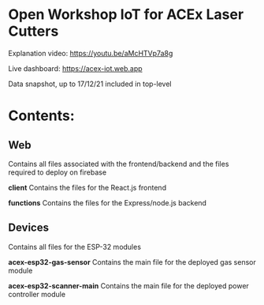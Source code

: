 # Open Workshop IoT for ACEx Laser Cutters
 
Explanation video: https://youtu.be/aMcHTVp7a8g

Live dashboard: https://acex-iot.web.app

Data snapshot, up to 17/12/21 included in top-level

# Contents:
## Web
Contains all files associated with the frontend/backend and the files required to deploy on firebase

**client**
Contains the files for the React.js frontend

**functions**
Contains the files for the Express/node.js backend

## Devices
Contains all files for the ESP-32 modules

**acex-esp32-gas-sensor**
Contains the main file for the deployed gas sensor module

**acex-esp32-scanner-main**
Contains the main file for the deployed power controller module
